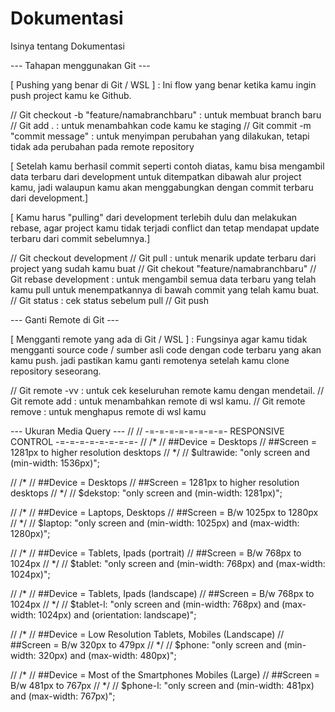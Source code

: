# Dokumentasi
Isinya tentang Dokumentasi

--- Tahapan menggunakan Git ---

[ Pushing yang benar di Git / WSL ] : Ini flow yang benar ketika kamu ingin push project kamu ke Github.

// Git checkout -b "feature/namabranchbaru" : untuk membuat branch baru
// Git add .                                : untuk menambahkan code kamu ke staging
// Git commit -m "commit message"           : untuk menyimpan perubahan yang dilakukan, tetapi tidak ada perubahan pada remote repository

[ Setelah kamu berhasil commit seperti contoh diatas, kamu bisa mengambil data terbaru dari development untuk ditempatkan dibawah alur project kamu,
jadi walaupun kamu akan menggabungkan dengan commit terbaru dari development.]

[ Kamu harus "pulling" dari development terlebih dulu dan melakukan rebase, agar project kamu tidak terjadi conflict dan tetap mendapat update terbaru dari commit sebelumnya.] 

// Git checkout development
// Git pull                                 : untuk menarik update terbaru dari project yang sudah kamu buat
// Git chekout "feature/namabranchbaru"
// Git rebase development                   : untuk mengambil semua data terbaru yang telah kamu pull untuk menempatkannya di bawah commit yang telah kamu buat.
// Git status                               : cek status sebelum pull
// Git push                                   


--- Ganti Remote di Git ---

[ Mengganti remote yang ada di Git / WSL ] : Fungsinya agar kamu tidak mengganti source code / sumber asli code dengan code terbaru yang akan kamu push.
jadi pastikan kamu ganti remotenya setelah kamu clone repository seseorang.

// Git remote -vv : untuk cek keseluruhan remote kamu dengan mendetail.
// Git remote add <nama remote> <url remote> : untuk menambahkan remote di wsl kamu.
// Git remote remove <nama remote> <url remote> : untuk menghapus remote di wsl kamu

--- Ukuran Media Query ---
// // -=-=-=-=-=-=-=-=- RESPONSIVE CONTROL -=-=-=-=-=-=-=-=-
// /*
//   ##Device = Desktops
//   ##Screen = 1281px to higher resolution desktops
// */
// $ultrawide: "only screen and (min-width: 1536px)";

// /*
//   ##Device = Desktops
//   ##Screen = 1281px to higher resolution desktops
// */
// $dekstop: "only screen and (min-width: 1281px)";

// /*
//   ##Device = Laptops, Desktops
//   ##Screen = B/w 1025px to 1280px
// */
// $laptop: "only screen and (min-width: 1025px) and (max-width: 1280px)";

// /*
//   ##Device = Tablets, Ipads (portrait)
//   ##Screen = B/w 768px to 1024px
// */
// $tablet: "only screen and (min-width: 768px) and (max-width: 1024px)";

// /*
//   ##Device = Tablets, Ipads (landscape)
//   ##Screen = B/w 768px to 1024px
// */
// $tablet-l: "only screen and (min-width: 768px) and (max-width: 1024px) and (orientation: landscape)";

// /*
//   ##Device = Low Resolution Tablets, Mobiles (Landscape)
//   ##Screen = B/w 320px to 479px
// */
// $phone: "only screen and (min-width: 320px) and (max-width: 480px)";

// /*
//   ##Device = Most of the Smartphones Mobiles (Large)
//   ##Screen = B/w 481px to 767px
// */
// $phone-l: "only screen and (min-width: 481px) and (max-width: 767px)";
  
  

